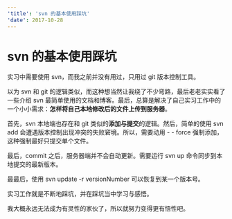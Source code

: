 ```yaml
---
'title': 'svn 的基本使用踩坑'
'date': 2017-10-28
---
```

# svn 的基本使用踩坑

实习中需要使用 svn，而我之前并没有用过，只用过 git 版本控制工具。

以为 svn 和 git 的逻辑类似，而这种想当然让我绕了不少弯路，最后老老实实看了一些介绍 svn 最简单使用的文档和博客。最后，总算是解决了自己实习工作中的一个小小需求：**怎样将自己本地修改后的文件上传到服务器**。

首先，svn 本地端也存在和 git 类似的**添加与提交**的逻辑。然后，简单的使用 svn add 会遭遇版本控制出现冲突的失败窘境。所以，需要动用 - - force 强制添加，这种强制最好只提交单个文件。

最后，commit 之后，服务器端并不会自动更新。需要运行 svn up 命令同步到本地提交的最新版本。

最最后，使用 svn update -r versionNumber 可以恢复到某一个版本号。

实习工作就是不断地踩坑，并在踩坑当中学习与感悟。

我大概永远无法成为有灵性的家伙了，所以就努力变得更有悟性吧。